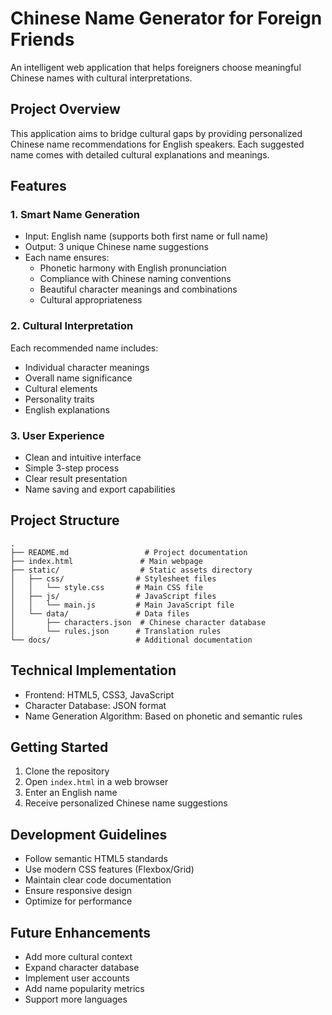 # Chinese Name Generator for Foreign Friends

An intelligent web application that helps foreigners choose meaningful Chinese names with cultural interpretations.

## Project Overview
This application aims to bridge cultural gaps by providing personalized Chinese name recommendations for English speakers. Each suggested name comes with detailed cultural explanations and meanings.

## Features

### 1. Smart Name Generation
- Input: English name (supports both first name or full name)
- Output: 3 unique Chinese name suggestions
- Each name ensures:
  * Phonetic harmony with English pronunciation
  * Compliance with Chinese naming conventions
  * Beautiful character meanings and combinations
  * Cultural appropriateness

### 2. Cultural Interpretation
Each recommended name includes:
- Individual character meanings
- Overall name significance
- Cultural elements
- Personality traits
- English explanations

### 3. User Experience
- Clean and intuitive interface
- Simple 3-step process
- Clear result presentation
- Name saving and export capabilities

## Project Structure

```
.
├── README.md                 # Project documentation
├── index.html               # Main webpage
├── static/                  # Static assets directory
│   ├── css/                # Stylesheet files
│   │   └── style.css       # Main CSS file
│   ├── js/                 # JavaScript files
│   │   └── main.js         # Main JavaScript file
│   └── data/               # Data files
│       ├── characters.json  # Chinese character database
│       └── rules.json      # Translation rules
└── docs/                   # Additional documentation
```

## Technical Implementation
- Frontend: HTML5, CSS3, JavaScript
- Character Database: JSON format
- Name Generation Algorithm: Based on phonetic and semantic rules

## Getting Started
1. Clone the repository
2. Open `index.html` in a web browser
3. Enter an English name
4. Receive personalized Chinese name suggestions

## Development Guidelines
- Follow semantic HTML5 standards
- Use modern CSS features (Flexbox/Grid)
- Maintain clear code documentation
- Ensure responsive design
- Optimize for performance

## Future Enhancements
- Add more cultural context
- Expand character database
- Implement user accounts
- Add name popularity metrics
- Support more languages
